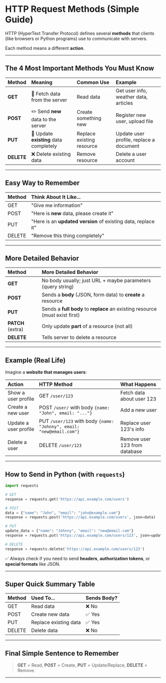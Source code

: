 
# HTTP Request Methods (Simple Guide)

HTTP (HyperText Transfer Protocol) defines several **methods** that clients (like browsers or Python programs) use to communicate with servers.

Each method means a different **action**.

---

## The 4 Most Important Methods You Must Know

| Method | Meaning | Common Use | Example |
|:-------|:--------|:-----------|:--------|
| **GET** | 🔎 Fetch data from the server | Read data | Get user info, weather data, articles |
| **POST** | ✏️ Send **new** data to the server | Create something new | Register new user, upload file |
| **PUT** | 🔄 Update **existing** data completely | Replace existing resource | Update user profile, replace a document |
| **DELETE** | ❌ Delete existing data | Remove resource | Delete a user account |

---

## Easy Way to Remember

| Method | Think About It Like... |
|:-------|:----------------------|
| GET | "Give me information" |
| POST | "Here is **new** data, please create it" |
| PUT | "Here is an **updated version** of existing data, replace it" |
| DELETE | "Remove this thing completely" |

---

## More Detailed Behavior

| Method | More Detailed Behavior |
|:-------|:-----------------------|
| **GET** | No body usually; just URL + maybe parameters (query string) |
| **POST** | Sends a **body** (JSON, form data) to **create** a resource |
| **PUT** | Sends a **full body** to **replace** an existing resource (must exist first) |
| **PATCH** (extra) | Only update **part** of a resource (not all) |
| **DELETE** | Tells server to delete a resource |

---

## Example (Real Life)

Imagine a **website that manages users**:

| Action | HTTP Method | What Happens |
|:-------|:------------|:-------------|
| Show a user profile | GET `/user/123` | Fetch data about user 123 |
| Create a new user | POST `/user/` with body `{name: "John", email: "..."}` | Add a new user |
| Update a user profile | PUT `/user/123` with body `{name: "Johnny", email: "new@email.com"}` | Replace user 123's info |
| Delete a user | DELETE `/user/123` | Remove user 123 from database |

---

## How to Send in Python (with `requests`)

```python
import requests

# GET
response = requests.get('https://api.example.com/users')

# POST
data = {"name": "John", "email": "john@example.com"}
response = requests.post('https://api.example.com/users', json=data)

# PUT
update_data = {"name": "Johnny", "email": "new@email.com"}
response = requests.put('https://api.example.com/users/123', json=update_data)

# DELETE
response = requests.delete('https://api.example.com/users/123')
```

✅ Always check if you need to send **headers**, **authorization tokens**, or **special formats** like JSON.

---

## Super Quick Summary Table

| Method | Used To... | Sends Body? |
|:-------|:-----------|:------------|
| GET | Read data | ❌ No |
| POST | Create new data | ✅ Yes |
| PUT | Replace existing data | ✅ Yes |
| DELETE | Delete data | ❌ No |

---

## Final Simple Sentence to Remember

> **GET** = Read, **POST** = Create, **PUT** = Update/Replace, **DELETE** = Remove.

---
